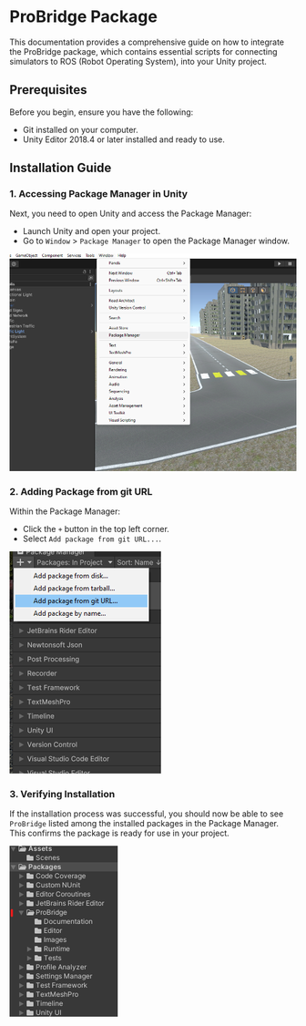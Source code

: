 # ProBridge Package

This documentation provides a comprehensive guide on how to integrate the ProBridge package, which contains essential scripts for connecting simulators to ROS (Robot Operating System), into your Unity project.

## Prerequisites

Before you begin, ensure you have the following:

- Git installed on your computer.
- Unity Editor 2018.4 or later installed and ready to use.

## Installation Guide

### 1. Accessing Package Manager in Unity

Next, you need to open Unity and access the Package Manager:

- Launch Unity and open your project.
- Go to `Window` > `Package Manager` to open the Package Manager window.

![Package Manager Guide](Images/pm.png "Guide to Access Package Manager in Unity")

### 2. Adding Package from git URL

Within the Package Manager:

- Click the `+` button in the top left corner.
- Select `Add package from git URL...`.

![Package Manager Add](Images/pm_add.png "Add package from git URL")

### 3. Verifying Installation

If the installation process was successful, you should now be able to see `ProBridge` listed among the installed packages in the Package Manager. This confirms the package is ready for use in your project.

![Package Folder](Images/packages_folder.png "Navigating to the ProBridge Package")